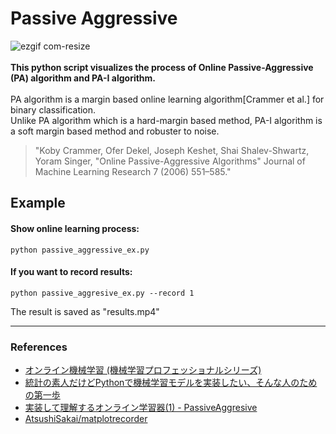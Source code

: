 # Passive Aggressive
![ezgif com-resize](https://user-images.githubusercontent.com/26996041/39611189-d019a09c-4f90-11e8-853c-75d6ef24bc02.gif)
</br>  
**This python script visualizes the process of Online Passive-Aggressive (PA) algorithm and PA-Ⅰ algorithm.**
</br>   
PA algorithm is a margin based online learning algorithm[Crammer et al.] for binary classification.  
Unlike PA algorithm which is a hard-margin based method, PA-Ⅰ algorithm is a soft margin based method and robuster to noise.

>"Koby Crammer, Ofer Dekel, Joseph Keshet, Shai Shalev-Shwartz, Yoram Singer, "Online Passive-Aggressive Algorithms" Journal of Machine Learning Research 7 (2006) 551–585."



## Example
#### Show online learning process:
```
python passive_aggressive_ex.py
```


#### If you want to record results:
```
python passive_aggresive_ex.py --record 1
```
The result is saved as "results.mp4"

---

### References
- [オンライン機械学習 (機械学習プロフェッショナルシリーズ)](https://www.kspub.co.jp/book/detail/1529038.html)
- [統計の素人だけどPythonで機械学習モデルを実装したい、そんな人のための第一歩](https://qiita.com/hik0107/items/9b6e1e989f4eaefdc31d)
- [実装して理解するオンライン学習器(1) - PassiveAggresive](http://smrmkt.hatenablog.jp/entry/2014/10/13/124757)
- [AtsushiSakai/matplotrecorder](https://github.com/AtsushiSakai/matplotrecorder)
